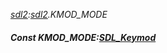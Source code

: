 _[sdl2](../../modules/sdl2/sdl2-module.md):[sdl2](../../modules/sdl2/sdl2-module.md).KMOD\_MODE_
##### Const KMOD\_MODE:[SDL_Keymod](../../modules/sdl2/sdl2-sdl_keymod.md)
